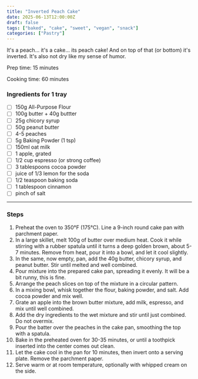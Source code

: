 ```yaml
---
title: "Inverted Peach Cake"
date: 2025-06-13T12:00:00Z
draft: false
tags: ["baked", "cake", "sweet", "vegan", "snack"]
categories: ["Pastry"]
---
```


It's a peach... it's a cake... its peach cake! And on top of that (or bottom) it's inverted. It's also not dry like my sense of humor.

<div class="recipe" id="recipe">
Prep time: 15 minutes

Cooking time: 60 minutes

### Ingredients for 1 tray
- [ ] 150g All-Purpose Flour
- [ ] 100g butter + 40g buttter
- [ ] 25g chicory syrup
- [ ] 50g peanut butter
- [ ] 4-5 peaches
- [ ] 5g Baking Powder (1 tsp)
- [ ] 150ml oat milk
- [ ] 1 apple, grated
- [ ] 1/2 cup espresso (or strong coffee)
- [ ] 3 tablespoons cocoa powder
- [ ] juice of 1/3 lemon for the soda
- [ ] 1/2 teaspoon baking soda
- [ ] 1 tablespoon cinnamon
- [ ] pinch of salt
<hr>

### Steps
1. Preheat the oven to 350°F (175°C). Line a 9-inch round cake pan with parchment paper.
2. In a large skillet, melt 100g of butter over medium heat. Cook it while stirring with a rubber spatula until it turns a deep golden brown, about 5-7 minutes. Remove from heat, pour it into a bowl, and let it cool slightly.
3. In the same, now empty, pan, add the 40g butter, chicory syrup, and peanut butter. Stir until melted and well combined.
4. Pour mixture into the prepared cake pan, spreading it evenly. It will be a bit runny, this is fine.
5. Arrange the peach slices on top of the mixture in a circular pattern.
6. In a mixing bowl, whisk together the flour, baking powder, and salt. Add cocoa powder and mix well.
7. Grate an apple into the brown butter mixture, add milk, espresso, and mix until well combined.
8. Add the dry ingredients to the wet mixture and stir until just combined. Do not overmix.
9. Pour the batter over the peaches in the cake pan, smoothing the top with a spatula.
10. Bake in the preheated oven for 30-35 minutes, or until a toothpick inserted into the center comes out clean.
11. Let the cake cool in the pan for 10 minutes, then invert onto a serving plate. Remove the parchment paper.
12. Serve warm or at room temperature, optionally with whipped cream on the side.
</div>